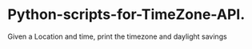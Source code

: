 # Python-scripts-for-TimeZone-API.
Given a Location and time, print the timezone and daylight savings
